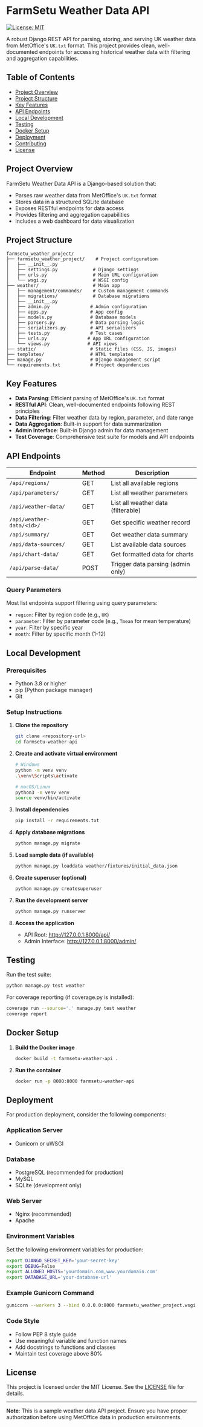 # FarmSetu Weather Data API

[![License: MIT](https://img.shields.io/badge/License-MIT-yellow.svg)](https://opensource.org/licenses/MIT)

A robust Django REST API for parsing, storing, and serving UK weather data from MetOffice's `UK.txt` format. This project provides clean, well-documented endpoints for accessing historical weather data with filtering and aggregation capabilities.

## Table of Contents

- [Project Overview](#project-overview)
- [Project Structure](#project-structure)
- [Key Features](#key-features)
- [API Endpoints](#api-endpoints)
- [Local Development](#local-development)
- [Testing](#testing)
- [Docker Setup](#docker-setup)
- [Deployment](#deployment)
- [Contributing](#contributing)
- [License](#license)

## Project Overview

FarmSetu Weather Data API is a Django-based solution that:

- Parses raw weather data from MetOffice's `UK.txt` format
- Stores data in a structured SQLite database
- Exposes RESTful endpoints for data access
- Provides filtering and aggregation capabilities
- Includes a web dashboard for data visualization

## Project Structure

```
farmsetu_weather_project/
├── farmsetu_weather_project/    # Project configuration
│   ├── __init__.py
│   ├── settings.py             # Django settings
│   ├── urls.py                 # Main URL configuration
│   └── wsgi.py                 # WSGI config
├── weather/                    # Main app
│   ├── management/commands/    # Custom management commands
│   ├── migrations/             # Database migrations
│   ├── __init__.py
│   ├── admin.py               # Admin configuration
│   ├── apps.py                # App config
│   ├── models.py              # Database models
│   ├── parsers.py             # Data parsing logic
│   ├── serializers.py         # API serializers
│   ├── tests.py               # Test cases
│   ├── urls.py               # App URL configuration
│   └── views.py              # API views
├── static/                    # Static files (CSS, JS, images)
├── templates/                 # HTML templates
├── manage.py                  # Django management script
└── requirements.txt           # Project dependencies
```

## Key Features

- **Data Parsing**: Efficient parsing of MetOffice's `UK.txt` format
- **RESTful API**: Clean, well-documented endpoints following REST principles
- **Data Filtering**: Filter weather data by region, parameter, and date range
- **Data Aggregation**: Built-in support for data summarization
- **Admin Interface**: Built-in Django admin for data management
- **Test Coverage**: Comprehensive test suite for models and API endpoints

## API Endpoints

| Endpoint | Method | Description |
|----------|--------|-------------|
| `/api/regions/` | GET | List all available regions |
| `/api/parameters/` | GET | List all weather parameters |
| `/api/weather-data/` | GET | List all weather data (filterable) |
| `/api/weather-data/<id>/` | GET | Get specific weather record |
| `/api/summary/` | GET | Get weather data summary |
| `/api/data-sources/` | GET | List available data sources |
| `/api/chart-data/` | GET | Get formatted data for charts |
| `/api/parse-data/` | POST | Trigger data parsing (admin only) |

### Query Parameters

Most list endpoints support filtering using query parameters:

- `region`: Filter by region code (e.g., `UK`)
- `parameter`: Filter by parameter code (e.g., `Tmean` for mean temperature)
- `year`: Filter by specific year
- `month`: Filter by specific month (1-12)

## Local Development

### Prerequisites

- Python 3.8 or higher
- pip (Python package manager)
- Git

### Setup Instructions

1. **Clone the repository**
   ```bash
   git clone <repository-url>
   cd farmsetu-weather-api
   ```

2. **Create and activate virtual environment**
   ```bash
   # Windows
   python -m venv venv
   .\venv\Scripts\activate
   
   # macOS/Linux
   python3 -m venv venv
   source venv/bin/activate
   ```

3. **Install dependencies**
   ```bash
   pip install -r requirements.txt
   ```

4. **Apply database migrations**
   ```bash
   python manage.py migrate
   ```

5. **Load sample data (if available)**
   ```bash
   python manage.py loaddata weather/fixtures/initial_data.json
   ```

6. **Create superuser (optional)**
   ```bash
   python manage.py createsuperuser
   ```

7. **Run the development server**
   ```bash
   python manage.py runserver
   ```

8. **Access the application**
   - API Root: http://127.0.0.1:8000/api/
   - Admin Interface: http://127.0.0.1:8000/admin/

## Testing

Run the test suite:

```bash
python manage.py test weather
```

For coverage reporting (if coverage.py is installed):

```bash
coverage run --source='.' manage.py test weather
coverage report
```

## Docker Setup

1. **Build the Docker image**
   ```bash
   docker build -t farmsetu-weather-api .
   ```

2. **Run the container**
   ```bash
   docker run -p 8000:8000 farmsetu-weather-api
   ```

## Deployment

For production deployment, consider the following components:

### Application Server
- Gunicorn or uWSGI

### Database
- PostgreSQL (recommended for production)
- MySQL
- SQLite (development only)

### Web Server
- Nginx (recommended)
- Apache

### Environment Variables

Set the following environment variables for production:

```bash
export DJANGO_SECRET_KEY='your-secret-key'
export DEBUG=False
export ALLOWED_HOSTS='yourdomain.com,www.yourdomain.com'
export DATABASE_URL='your-database-url'
```

### Example Gunicorn Command

```bash
gunicorn --workers 3 --bind 0.0.0.0:8000 farmsetu_weather_project.wsgi:application
```

### Code Style

- Follow PEP 8 style guide
- Use meaningful variable and function names
- Add docstrings to functions and classes
- Maintain test coverage above 80%

## License

This project is licensed under the MIT License. See the [LICENSE](LICENSE) file for details.

---

**Note**: This is a sample weather data API project. Ensure you have proper authorization before using MetOffice data in production environments.
